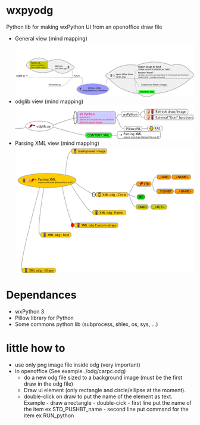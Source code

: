 # wxpyodg
Python lib for making wxPython UI from an openoffice draw file
- General view (mind mapping)
![alt tag](https://github.com/gwena56/wxpyodg/blob/master/howto/img1.png)
- odglib view (mind mapping)
![alt tag](https://github.com/gwena56/wxpyodg/blob/master/howto/img2.png)
- Parsing XML view (mind mapping)
![alt tag](https://github.com/gwena56/wxpyodg/blob/master/howto/img3.png)

# Dependances
- wxPython 3
- Pillow library for Python
- Some commons python lib (subprocess, shlex, os, sys, ...)

# little how to
- use only png image file inside odg (very important)
- In openoffice (See example ./odg/carpc.odg)
    - do a new odg file sized to a background image (must be the first draw in the odg file)
    - Draw ui element (only rectangle and circle/ellipse at the moment).
    - double-click on draw to put the name of the element as text.
        Example
            - draw a rectangle
            - double-cick 
                - first line put the name of the item ex STD_PUSHBT_name
                - second line put command for the item ex RUN_python <script> 
- Example carpc.py
    - all in comments (french only)
- Example of Openoffice construct file
    - show file carpcUImaking.odg in howto folder for comprehensive tool. 

#Testing Todo List
- Refresh drawing wxPython
- Test Rasberry pi
- Test CubieBoard
- Test Win32
- Test Ubuntu/Debian
- Test Mac OS X
    - install several needed libraries with mac ports or pip (OK)
    - start with console/terminal(OK)
